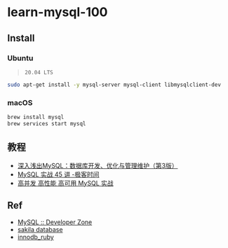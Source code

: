 # learn-mysql-100

## Install

### Ubuntu

> `20.04 LTS`

```bash
sudo apt-get install -y mysql-server mysql-client libmysqlclient-dev
```

### macOS

```bash
brew install mysql
brew services start mysql
```

## 教程

* [深入浅出MySQL：数据库开发、优化与管理维护（第3版）](./9787115515391)
* [MySQL 实战 45 讲 -极客时间](./geekbang-100020801)
* [高并发 高性能 高可用 MySQL 实战](./imooc-515)

## Ref

* [MySQL :: Developer Zone](https://dev.mysql.com/)
* [sakila database](https://downloads.mysql.com/docs/sakila-db.zip)
* [innodb_ruby](https://github.com/jeremycole/innodb_ruby)
